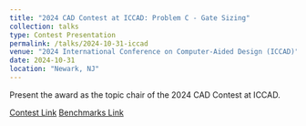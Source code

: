 ```yaml
---
title: "2024 CAD Contest at ICCAD: Problem C - Gate Sizing"
collection: talks
type: Contest Presentation
permalink: /talks/2024-10-31-iccad
venue: "2024 International Conference on Computer-Aided Design (ICCAD)"
date: 2024-10-31
location: "Newark, NJ"
---
```


Present the award as the topic chair of the 2024 CAD Contest at ICCAD.

[Contest Link](https://www.iccad-contest.org/2024/)
[Benchmarks Link](https://github.com/ASU-VDA-Lab/2024_ICCAD_Contest_Gate_Sizing_Benchmark)